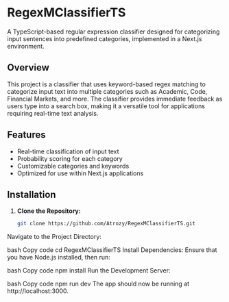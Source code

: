 # RegexMClassifierTS

A TypeScript-based regular expression classifier designed for categorizing input sentences into predefined categories, implemented in a Next.js environment.

## Overview

This project is a classifier that uses keyword-based regex matching to categorize input text into multiple categories such as Academic, Code, Financial Markets, and more. The classifier provides immediate feedback as users type into a search box, making it a versatile tool for applications requiring real-time text analysis.

## Features

- Real-time classification of input text
- Probability scoring for each category
- Customizable categories and keywords
- Optimized for use within Next.js applications

## Installation

1. **Clone the Repository:**
   ```bash
   git clone https://github.com/Atrozy/RegexMClassifierTS.git

Navigate to the Project Directory:

bash
Copy code
cd RegexMClassifierTS
Install Dependencies: Ensure that you have Node.js installed, then run:

bash
Copy code
npm install
Run the Development Server:

bash
Copy code
npm run dev
The app should now be running at http://localhost:3000.
